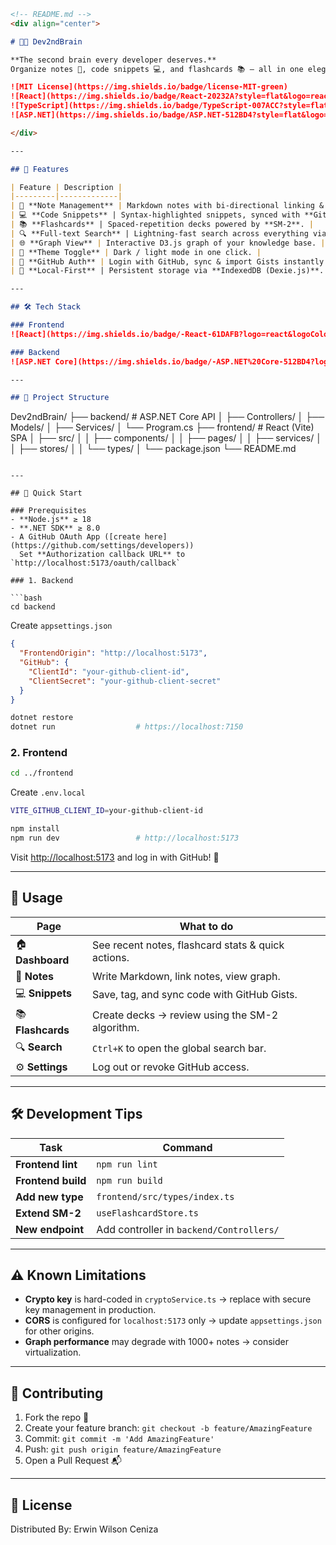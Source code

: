 ```markdown
<!-- README.md -->
<div align="center">

# 🧠✨ Dev2ndBrain

**The second brain every developer deserves.**  
Organize notes 📝, code snippets 💻, and flashcards 📚 — all in one elegant workspace.

![MIT License](https://img.shields.io/badge/license-MIT-green)
![React](https://img.shields.io/badge/React-20232A?style=flat&logo=react&logoColor=61DAFB)
![TypeScript](https://img.shields.io/badge/TypeScript-007ACC?style=flat&logo=typescript&logoColor=white)
![ASP.NET](https://img.shields.io/badge/ASP.NET-512BD4?style=flat&logo=.net&logoColor=white)

</div>

---

## 🌟 Features

| Feature | Description |
|---------|-------------|
| 📝 **Note Management** | Markdown notes with bi-directional linking & live graph. |
| 💻 **Code Snippets** | Syntax-highlighted snippets, synced with **GitHub Gists**. |
| 📚 **Flashcards** | Spaced-repetition decks powered by **SM-2**. |
| 🔍 **Full-text Search** | Lightning-fast search across everything via **MiniSearch**. |
| 🌐 **Graph View** | Interactive D3.js graph of your knowledge base. |
| 🌙 **Theme Toggle** | Dark / light mode in one click. |
| 🔐 **GitHub Auth** | Login with GitHub, sync & import Gists instantly. |
| 💾 **Local-First** | Persistent storage via **IndexedDB (Dexie.js)**. |

---

## 🛠️ Tech Stack

### Frontend
![React](https://img.shields.io/badge/-React-61DAFB?logo=react&logoColor=white) ![TypeScript](https://img.shields.io/badge/-TypeScript-3178C6?logo=typescript&logoColor=white) ![Vite](https://img.shields.io/badge/-Vite-646CFF?logo=vite&logoColor=white) ![TailwindCSS](https://img.shields.io/badge/-TailwindCSS-06B6D4?logo=tailwindcss&logoColor=white) ![Monaco](https://img.shields.io/badge/-Monaco-007ACC?logo=microsoft&logoColor=white) ![D3](https://img.shields.io/badge/-D3.js-F9A03C?logo=d3&logoColor=white) ![Zustand](https://img.shields.io/badge/-Zustand-20232A?logo=react&logoColor=white) ![Dexie](https://img.shields.io/badge/-Dexie.js-2F2F2F?logo=indexeddb&logoColor=white) ![MiniSearch](https://img.shields.io/badge/-MiniSearch-64B5F6?logo=javascript&logoColor=white)

### Backend
![ASP.NET Core](https://img.shields.io/badge/-ASP.NET%20Core-512BD4?logo=.net&logoColor=white) ![Octokit](https://img.shields.io/badge/-Octokit-181717?logo=github&logoColor=white) ![HttpClient](https://img.shields.io/badge/-HttpClient-0078D4?logo=microsoft&logoColor=white)

---

## 📂 Project Structure

```
Dev2ndBrain/
├── backend/                 # ASP.NET Core API
│   ├── Controllers/
│   ├── Models/
│   ├── Services/
│   └── Program.cs
├── frontend/                # React (Vite) SPA
│   ├── src/
│   │   ├── components/
│   │   ├── pages/
│   │   ├── services/
│   │   ├── stores/
│   │   └── types/
│   └── package.json
└── README.md
```

---

## 🚀 Quick Start

### Prerequisites
- **Node.js** ≥ 18
- **.NET SDK** ≥ 8.0
- A GitHub OAuth App ([create here](https://github.com/settings/developers))  
  Set **Authorization callback URL** to `http://localhost:5173/oauth/callback`

### 1. Backend

```bash
cd backend
```

Create `appsettings.json`

```json
{
  "FrontendOrigin": "http://localhost:5173",
  "GitHub": {
    "ClientId": "your-github-client-id",
    "ClientSecret": "your-github-client-secret"
  }
}
```

```bash
dotnet restore
dotnet run                  # https://localhost:7150
```

### 2. Frontend

```bash
cd ../frontend
```

Create `.env.local`

```bash
VITE_GITHUB_CLIENT_ID=your-github-client-id
```

```bash
npm install
npm run dev                 # http://localhost:5173
```

Visit [http://localhost:5173](http://localhost:5173) and log in with GitHub! 🎉

---

## 📝 Usage

| Page | What to do |
|------|------------|
| 🏠 **Dashboard**    | See recent notes, flashcard stats & quick actions. |
| 📝 **Notes**        | Write Markdown, link notes, view graph. |
| 💻 **Snippets**     | Save, tag, and sync code with GitHub Gists. |
| 📚 **Flashcards**   | Create decks → review using the SM-2 algorithm. |
| 🔍 **Search**       | `Ctrl+K` to open the global search bar. |
| ⚙️ **Settings**     | Log out or revoke GitHub access. |

---

## 🛠️ Development Tips

| Task | Command |
|------|---------|
| **Frontend lint** | `npm run lint` |
| **Frontend build** | `npm run build` |
| **Add new type** | `frontend/src/types/index.ts` |
| **Extend SM-2** | `useFlashcardStore.ts` |
| **New endpoint** | Add controller in `backend/Controllers/` |

---

## ⚠️ Known Limitations
- **Crypto key** is hard-coded in `cryptoService.ts` → replace with secure key management in production.  
- **CORS** is configured for `localhost:5173` only → update `appsettings.json` for other origins.  
- **Graph performance** may degrade with 1000+ notes → consider virtualization.

---

## 🤝 Contributing

1. Fork the repo 🍴  
2. Create your feature branch: `git checkout -b feature/AmazingFeature`  
3. Commit: `git commit -m 'Add AmazingFeature'`  
4. Push: `git push origin feature/AmazingFeature`  
5. Open a Pull Request 📬  

---

## 📜 License
Distributed By: Erwin Wilson Ceniza
```
